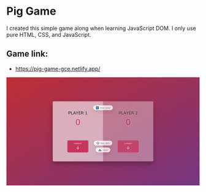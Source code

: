 # Pig Game

I created this simple game along when learning JavaScript DOM. I only use pure HTML, CSS, and JavaScript.

## Game link:

- https://pig-game-gce.netlify.app/

![Pig Game](./piggame.PNG)

